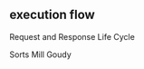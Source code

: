 ## execution flow

Request and Response Life Cycle

Sorts Mill Goudy
<link href="https://fonts.googleapis.com/css?family=Sorts+Mill+Goudy:400,400italic" rel="stylesheet" type="text/css">



